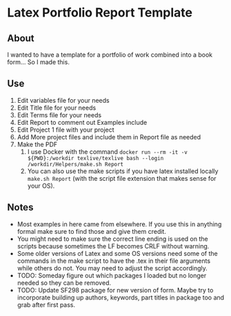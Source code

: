 # Latex Portfolio Report Template

## About
I wanted to have a template for a portfolio of work combined into a book form... So I made this. 

## Use

1. Edit variables file for your needs
2. Edit Title file for your needs
3. Edit Terms file for your needs
4. Edit Report to comment out Examples include
5. Edit Project 1 file with your project
6. Add More project files and include them in Report file as needed
7. Make the PDF
   1. I use Docker with the command `docker run --rm -it -v ${PWD}:/workdir texlive/texlive bash --login /workdir/Helpers/make.sh Report`
   2. You can also use the make scripts if you have latex installed locally `make.sh Report` (with the script file extension that makes sense for your OS). 

## Notes

* Most examples in here came from elsewhere. If you use this in anything formal make sure to find those and give them credit. 
* You might need to make sure the correct line ending is used on the scripts because sometimes the LF becomes CRLF without warning.
* Some older versions of Latex and some OS versions need some of the commands in the make script to have the .tex in their file arguments while others do not. You may need to adjust the script accordingly. 
* TODO: Someday figure out which packages I loaded but no longer needed so they can be removed.
* TODO: Update SF298 package for new version of form. Maybe try to incorporate building up authors, keywords, part titles in package too and grab after first pass. 

